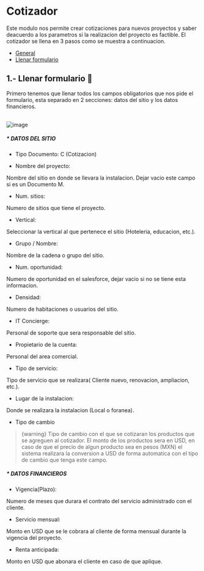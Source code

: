 # Cotizador
Este modulo nos permite crear cotizaciones para nuevos proyectos y saber deacuerdo a los parametros si la realizacion del proyecto es factible. El cotizador se llena en 3 pasos como se muestra a continuacion.


 - [General](#head1)
 - [Llenar formulario](#formNew)
 

## <a name="formNew">1.- Llenar formulario</a> :pencil:
Primero tenemos que llenar todos los campos obligatorios que nos pide el formulario, esta separado en 2 secciones: datos del sitio y los datos financieros.<br><br>

![image](/images/docs/quoting/formNuevoCotizador.png)

<h5 class="text-danger">* DATOS DEL SITIO</h5>

- Tipo Documento:
C (Cotizacion)

- Nombre del proyecto:

Nombre del sitio en donde se llevara la instalacion. Dejar vacio este campo si es un Documento M.

- Num. sitios: 

Numero de sitios que tiene el proyecto.

- Vertical: 

Seleccionar la vertical al que pertenece el sitio (Hoteleria, educacion, etc.).

- Grupo / Nombre: 

Nombre de la cadena o grupo del sitio.

- Num. oportunidad: 

Numero de oportunidad en el salesforce, dejar vacio si no se tiene esta informacion.

- Densidad: 

Numero de habitaciones o usuarios del sitio.

- IT Concierge: 

Personal de soporte que sera responsable del sitio. 

- Propietario de la cuenta: 

Personal del area comercial.

- Tipo de servicio: 

Tipo de servicio que se realizara( Cliente nuevo, renovacion, ampliacion, etc.).

- Lugar de la instalacion: 

Donde se realizara la instalacion (Local o foranea).

- Tipo de cambio

> {warning} Tipo de cambio con el que se cotizaran los productos que se agreguen al cotizador.
El monto de los productos sera en USD, en caso de que el precio de algun producto sea en pesos (MXN) el sistema realizara la conversion a USD de forma automatica con el tipo de cambio que tenga este campo.

<h5 class="text-danger">* DATOS FINANCIEROS</h5>

- Vigencia(Plazo): 

Numero de meses que durara el contrato del servicio administrado con el cliente.

- Servicio mensual: 

Monto en USD que se le cobrara al cliente de forma mensual durante la vigencia del proyecto.

- Renta anticipada: 

Monto en USD que abonara el cliente en caso de que aplique.

